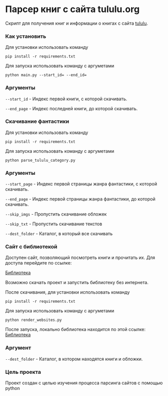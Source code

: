# Парсер книг с сайта tululu.org

Скрипт для получения книг и информации о книгах с сайта [tululu](https://tululu.org).

### Как установить

Для установки использовать команду
```
pip install -r requirements.txt
```

Для запуска использовать команду с аргуметами
```
python main.py --start_id= --end_id=
```


### Аргументы

`--start_id` - Индекс первой книги, с которой скачивать.

`--end_page` - Индекс последней книги, до которой скачивать.

### Скачивание фантастики

Для установки использовать команду
```
pip install -r requirements.txt
```

Для запуска использовать команду с аргуметами
```
python parse_tululu_category.py
```
### Аргументы

`--start_page` - Индекс первой страницы жанра фантастики, с которой скачивать.

`--end_page` - Индекс первой страницы жанра фантастики, до которой скачивать.

`--skip_imgs` - Пропустить скачивание обложек

`--skip_txt` - Пропустить скачивание текстов

`--dest_folder` - Каталог, в который все скачивать


### Сайт с библиотекой

Доступен сайт, позволяющий посмотреть книги и прочитать их. Для доступа перейдите по ссылке:

[Библиотека](https://deusprotivogas.github.io/lib_parser/pages/index1.html)

Возможно скачать проект и запустить библиотеку без интернета.

После скачивания, для установки использовать команду
```
pip install -r requirements.txt
```

Для запуска использовать команду с аргуметами
```
python render_websites.py
```

После запуска, локально библиотека находится по этой ссылке:
<a href="/lib_parser/pages/index1.html">Библиотека</a>

### Аргумент

`--dest_folder` - Каталог, в котором находятся книги и обложки.

### Цель проекта

Проект создан с целью изучения процесса парсинга сайтов с помощью python
